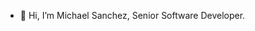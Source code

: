 - 👋 Hi, I’m Michael Sanchez, Senior Software Developer.

<!---
mfsa93/mfsa93 is a ✨ special ✨ repository because its `README.md` (this file) appears on your GitHub profile.
You can click the Preview link to take a look at your changes.
--->
